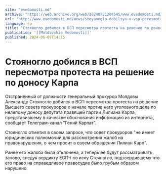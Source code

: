 ```yaml
---
site: "evedomosti.md"
archive: "https://web.archive.org/web/20240721204545/www.evedomosti.md/news/stoyanoglo-dobilsya-v-vsp-peresmotra-protesta-na-reshenie-po"
url: "http://www.evedomosti.md/news/stoyanoglo-dobilsya-v-vsp-peresmotra-protesta-na-reshenie-po"
language: ru
title: "Стояногло добился в ВСП пересмотра протеста на решение по доносу Карпа"
publication: '[[Moldavskie Vedomosti]]'
published: 2024-06-07T14:15
---
```


# Стояногло добился в ВСП пересмотра протеста на решение по доносу Карпа

Отстранённый от должности генеральный прокурор Молдовы Александр Стояногло добился в ВСП пересмотра протеста на решение Высшего совета прокуроров о начале против него уголовного дела по нелепому доносу депутата правящей партии Лилиана Карпа, представившему в качестве обоснования информацию из интернета, сообщает Телеграм-канал "Гений Карпат".

Стояногло отметил в своем запросе, что совет прокуроров "не имеет юридических полномочий для рассмотрения жалоб на правонарушения, о чем просит в своем обращении Лилиан Карп".

Ранее его жалоба была отклонена, а теперь её будут рассматривать заново, следуя вердикту ЕСПЧ по иску Стояногло, подтвердившему что его право на справедливое правосудие было грубым образом нарушено.